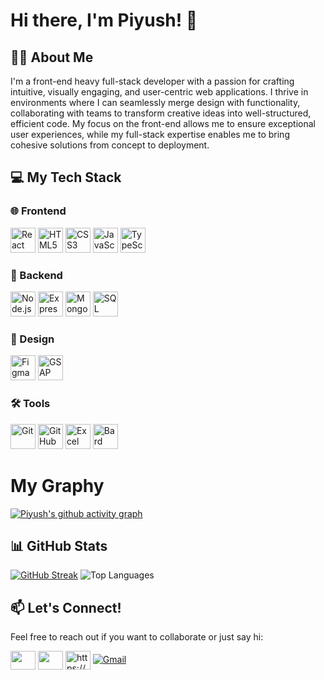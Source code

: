 # Hi there, I'm Piyush! 👋

## 👨‍💻 About Me
I'm a front-end heavy full-stack developer with a passion for crafting intuitive, visually engaging, and user-centric web applications. I thrive in environments where I can seamlessly merge design with functionality, collaborating with teams to transform creative ideas into well-structured, efficient code. My focus on the front-end allows me to ensure exceptional user experiences, while my full-stack expertise enables me to bring cohesive solutions from concept to deployment.


## 💻 My Tech Stack

### 🌐 Frontend
<a href="https://reactjs.org/"><img src="https://img.shields.io/badge/React-20232A?style=for-the-badge&logo=react&logoColor=61DAFB" alt="React" height="40"></a>
<a href="https://www.w3.org/html/"><img src="https://img.shields.io/badge/HTML5-E34F26?style=for-the-badge&logo=html5&logoColor=white" alt="HTML5" height="40"></a>
<a href="https://www.w3.org/Style/CSS/"><img src="https://img.shields.io/badge/CSS3-1572B6?style=for-the-badge&logo=css3&logoColor=white" alt="CSS3" height="40"></a>
<a href="https://developer.mozilla.org/en-US/docs/Web/JavaScript"><img src="https://img.shields.io/badge/JavaScript-323330?style=for-the-badge&logo=javascript&logoColor=F7DF1E" alt="JavaScript" height="40"></a>
<a href="https://www.typescriptlang.org/"><img src="https://img.shields.io/badge/TypeScript-007ACC?style=for-the-badge&logo=typescript&logoColor=white" alt="TypeScript" height="40"></a>

### 🔧 Backend
<a href="https://nodejs.org/"><img src="https://img.shields.io/badge/Node.js-43853D?style=for-the-badge&logo=node-dot-js&logoColor=white" alt="Node.js" height="40"></a>
<a href="https://expressjs.com/"><img src="https://img.shields.io/badge/Express.js-404D59?style=for-the-badge" alt="Express" height="40"></a>
<a href="https://mongoosejs.com/"><img src="https://img.shields.io/badge/Mongoose-880000?style=for-the-badge&logo=mongoose&logoColor=white" alt="Mongoose" height="40"></a>
<a href="https://www.mysql.com/"><img src="https://img.shields.io/badge/SQL-4479A1?style=for-the-badge&logo=mysql&logoColor=white" alt="SQL" height="40"></a>

### 🎨 Design
<a href="https://www.figma.com/"><img src="https://img.shields.io/badge/Figma-F24E1E?style=for-the-badge&logo=figma&logoColor=white" alt="Figma" height="40"></a>
<a href="https://greensock.com/gsap/"><img src="https://img.shields.io/badge/GSAP-88CE02?style=for-the-badge&logo=greensock&logoColor=white" alt="GSAP" height="40"></a>

### 🛠️ Tools
<a href="https://git-scm.com/"><img src="https://img.shields.io/badge/Git-F05032?style=for-the-badge&logo=git&logoColor=white" alt="Git" height="40"></a>
<a href="https://github.com/"><img src="https://img.shields.io/badge/GitHub-181717?style=for-the-badge&logo=github&logoColor=white" alt="GitHub" height="40"></a>
<a href="https://www.microsoft.com/en-us/microsoft-365/excel"><img src="https://img.shields.io/badge/Microsoft_Excel-217346?style=for-the-badge&logo=microsoft-excel&logoColor=white" alt="Excel" height="40"></a>
<a href="https://bard.google.com/"><img src="https://img.shields.io/badge/Bard-4285F4?style=for-the-badge&logo=google&logoColor=white" alt="Bard" height="40"></a>



# My Graphy
[![Piyush's github activity graph](https://github-readme-activity-graph.vercel.app/graph?username=piyusss11&theme=chartreuse-dark)](https://github.com/piyusss11/github-readme-activity-graph)

## 📊 GitHub Stats

[![GitHub Streak](https://github-readme-streak-stats.herokuapp.com/?user=piyusss11&theme=radical)](https://git.io/streak-stats)   ![Top Languages](https://github-readme-stats.vercel.app/api/top-langs/?username=piyusss11&layout=compact&theme=radical)


## 📫 Let's Connect!
Feel free to reach out if you want to collaborate or just say hi:

<a href="https://www.linkedin.com/in/piyusss11/" target="blank"><img align="center" src="https://raw.githubusercontent.com/rahuldkjain/github-profile-readme-generator/master/src/images/icons/Social/linked-in-alt.svg" height="30" width="40" /></a>
<a href="https://x.com/piyusss11" target="blank"><img align="center" src="https://raw.githubusercontent.com/rahuldkjain/github-profile-readme-generator/master/src/images/icons/Social/twitter.svg" height="30" width="40" /></a>
<a href="https://www.behance.net/https://www.behance.net/piyusss" target="blank"><img align="center" src="https://raw.githubusercontent.com/rahuldkjain/github-profile-readme-generator/master/src/images/icons/Social/behance.svg" alt="https://www.behance.net/piyusss" height="30" width="40" /></a>
<a href="mailto:piyusss11@gmail.com">
    <img src="https://img.shields.io/badge/-Gmail-D14836?style=flat-square&logo=Gmail&logoColor=white" alt="Gmail">
</a>


